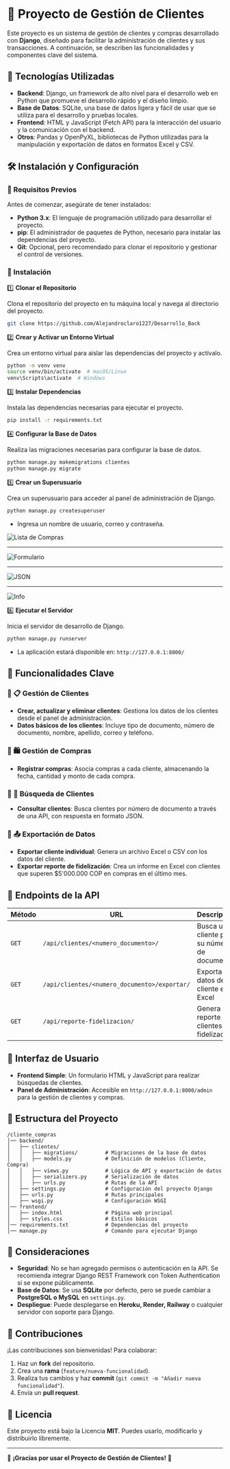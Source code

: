 # 📌 Proyecto de Gestión de Clientes

Este proyecto es un sistema de gestión de clientes y compras desarrollado con **Django**, diseñado para facilitar la administración de clientes y sus transacciones. A continuación, se describen las funcionalidades y componentes clave del sistema.

## 🚀 Tecnologías Utilizadas

- **Backend**: Django, un framework de alto nivel para el desarrollo web en Python que promueve el desarrollo rápido y el diseño limpio.
- **Base de Datos**: SQLite, una base de datos ligera y fácil de usar que se utiliza para el desarrollo y pruebas locales.
- **Frontend**: HTML y JavaScript (Fetch API) para la interacción del usuario y la comunicación con el backend.
- **Otros**: Pandas y OpenPyXL, bibliotecas de Python utilizadas para la manipulación y exportación de datos en formatos Excel y CSV.

## 🛠 Instalación y Configuración

### 🔹 Requisitos Previos

Antes de comenzar, asegúrate de tener instalados:

- **Python 3.x**: El lenguaje de programación utilizado para desarrollar el proyecto.
- **pip**: El administrador de paquetes de Python, necesario para instalar las dependencias del proyecto.
- **Git**: Opcional, pero recomendado para clonar el repositorio y gestionar el control de versiones.

### 🔹 Instalación

1️⃣ **Clonar el Repositorio**

Clona el repositorio del proyecto en tu máquina local y navega al directorio del proyecto.

```bash
git clone https://github.com/Alejandroclaro1227/Desarrollo_Back
```

2️⃣ **Crear y Activar un Entorno Virtual**

Crea un entorno virtual para aislar las dependencias del proyecto y actívalo.

```bash
python -m venv venv
source venv/bin/activate  # macOS/Linux
venv\Scripts\activate  # Windows
```

3️⃣ **Instalar Dependencias**

Instala las dependencias necesarias para ejecutar el proyecto.

```bash
pip install -r requirements.txt
```

4️⃣ **Configurar la Base de Datos**

Realiza las migraciones necesarias para configurar la base de datos.

```bash
python manage.py makemigrations clientes
python manage.py migrate
```

5️⃣ **Crear un Superusuario**

Crea un superusuario para acceder al panel de administración de Django.

```bash
python manage.py createsuperuser
```

- Ingresa un nombre de usuario, correo y contraseña.


![Lista de Compras](https://raw.githubusercontent.com/Alejandroclaro1227/Desarrollo_Back/main/imagenes_prueba/Data.jfif)

----------------------------------------------------------------------------------------------------------------------------------

![Formulario](https://raw.githubusercontent.com/Alejandroclaro1227/Desarrollo_Back/refs/heads/main/imagenes_prueba/html.jfif)

----------------------------------------------------------------------------------------------------------------------------------

![JSON](https://github.com/Alejandroclaro1227/Desarrollo_Back/blob/main/imagenes_prueba/JSON.jfif)

---------------------------------------------------------------------------------------------------------------------------------

![Info](https://raw.githubusercontent.com/Alejandroclaro1227/Desarrollo_Back/refs/heads/main/imagenes_prueba/info.jfif)




6️⃣ **Ejecutar el Servidor**

Inicia el servidor de desarrollo de Django.

```bash
python manage.py runserver
```

- La aplicación estará disponible en: `http://127.0.0.1:8000/`

## 🎯 Funcionalidades Clave

### 🔹 📋 **Gestión de Clientes**

- **Crear, actualizar y eliminar clientes**: Gestiona los datos de los clientes desde el panel de administración.
- **Datos básicos de los clientes**: Incluye tipo de documento, número de documento, nombre, apellido, correo y teléfono.

### 🔹 🛍 **Gestión de Compras**

- **Registrar compras**: Asocia compras a cada cliente, almacenando la fecha, cantidad y monto de cada compra.

### 🔹 🔎 **Búsqueda de Clientes**

- **Consultar clientes**: Busca clientes por número de documento a través de una API, con respuesta en formato JSON.

### 🔹 📤 **Exportación de Datos**

- **Exportar cliente individual**: Genera un archivo Excel o CSV con los datos del cliente.
- **Exportar reporte de fidelización**: Crea un informe en Excel con clientes que superen $5'000.000 COP en compras en el último mes.

## 🔗 Endpoints de la API

| Método | URL                                          | Descripción                                 |
| ------ | -------------------------------------------- | ------------------------------------------- |
| `GET`  | `/api/clientes/<numero_documento>/`          | Busca un cliente por su número de documento |
| `GET`  | `/api/clientes/<numero_documento>/exportar/` | Exporta los datos del cliente en Excel      |
| `GET`  | `/api/reporte-fidelizacion/`                 | Genera un reporte de clientes fidelizados   |

## 🎨 Interfaz de Usuario

- **Frontend Simple**: Un formulario HTML y JavaScript para realizar búsquedas de clientes.
- **Panel de Administración**: Accesible en `http://127.0.0.1:8000/admin` para la gestión de clientes y compras.

## 📂 Estructura del Proyecto

```
/cliente_compras
│── backend/
│   ├── clientes/
│   │   ├── migrations/         # Migraciones de la base de datos
│   │   ├── models.py           # Definición de modelos (Cliente, Compra)
│   │   ├── views.py            # Lógica de API y exportación de datos
│   │   ├── serializers.py      # Serialización de datos
│   │   ├── urls.py             # Rutas de la API
│   ├── settings.py             # Configuración del proyecto Django
│   ├── urls.py                 # Rutas principales
│   ├── wsgi.py                 # Configuración WSGI
│── frontend/
│   ├── index.html              # Página web principal
│   ├── styles.css              # Estilos básicos
│── requirements.txt            # Dependencias del proyecto
│── manage.py                   # Comando para ejecutar Django
```

## 📌 Consideraciones

- **Seguridad**: No se han agregado permisos o autenticación en la API. Se recomienda integrar Django REST Framework con Token Authentication si se expone públicamente.
- **Base de Datos**: Se usa **SQLite** por defecto, pero se puede cambiar a **PostgreSQL o MySQL** en `settings.py`.
- **Despliegue**: Puede desplegarse en **Heroku, Render, Railway** o cualquier servidor con soporte para Django.

## 🤝 Contribuciones

¡Las contribuciones son bienvenidas! Para colaborar:

1. Haz un **fork** del repositorio.
2. Crea una **rama** (`feature/nueva-funcionalidad`).
3. Realiza tus cambios y haz **commit** (`git commit -m "Añadir nueva funcionalidad"`).
4. Envía un **pull request**.

## 📜 Licencia

Este proyecto está bajo la Licencia **MIT**. Puedes usarlo, modificarlo y distribuirlo libremente.

---

🚀 **¡Gracias por usar el Proyecto de Gestión de Clientes!** 🎯
